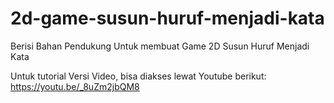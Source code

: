 # 2d-game-susun-huruf-menjadi-kata
Berisi Bahan Pendukung Untuk membuat Game 2D Susun Huruf Menjadi Kata

Untuk tutorial Versi Video, bisa diakses lewat Youtube berikut:
https://youtu.be/_8uZm2jbQM8
